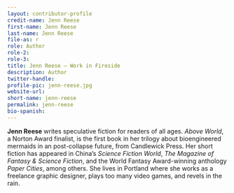 ```yaml
---
layout: contributor-profile
credit-name: Jenn Reese
first-name: Jenn Reese
last-name: Jenn Reese
file-as: r
role: Author
role-2:
role-3:
title: Jenn Reese — Work in Fireside
description: Author
twitter-handle:
profile-pic: jenn-reese.jpg
website-url:
short-name: jenn-reese
permalink: jenn-reese
bio-spanish:
---
```

**Jenn Reese** writes speculative fiction for readers of all ages. _Above World_, a Norton Award finalist, is the first book in her trilogy about bioengineered mermaids in an post-collapse future, from Candlewick Press. Her short fiction has appeared in China’s _Science Fiction World_, _The Magazine of Fantasy & Science Fiction_, and the World Fantasy Award-winning anthology _Paper Cities_, among others. She lives in Portland where she works as a freelance graphic designer, plays too many video games, and revels in the rain.

